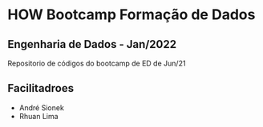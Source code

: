 # HOW Bootcamp Formação de Dados

## Engenharia de Dados - Jan/2022

Repositorio de códigos do bootcamp de ED de Jun/21

## Facilitadroes

* André Sionek
* Rhuan Lima